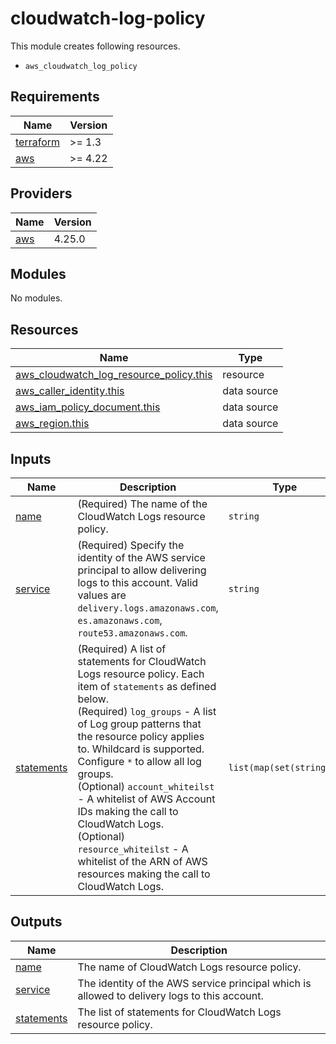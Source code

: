 # cloudwatch-log-policy

This module creates following resources.

- `aws_cloudwatch_log_policy`

<!-- BEGINNING OF PRE-COMMIT-TERRAFORM DOCS HOOK -->
## Requirements

| Name | Version |
|------|---------|
| <a name="requirement_terraform"></a> [terraform](#requirement\_terraform) | >= 1.3 |
| <a name="requirement_aws"></a> [aws](#requirement\_aws) | >= 4.22 |

## Providers

| Name | Version |
|------|---------|
| <a name="provider_aws"></a> [aws](#provider\_aws) | 4.25.0 |

## Modules

No modules.

## Resources

| Name | Type |
|------|------|
| [aws_cloudwatch_log_resource_policy.this](https://registry.terraform.io/providers/hashicorp/aws/latest/docs/resources/cloudwatch_log_resource_policy) | resource |
| [aws_caller_identity.this](https://registry.terraform.io/providers/hashicorp/aws/latest/docs/data-sources/caller_identity) | data source |
| [aws_iam_policy_document.this](https://registry.terraform.io/providers/hashicorp/aws/latest/docs/data-sources/iam_policy_document) | data source |
| [aws_region.this](https://registry.terraform.io/providers/hashicorp/aws/latest/docs/data-sources/region) | data source |

## Inputs

| Name | Description | Type | Default | Required |
|------|-------------|------|---------|:--------:|
| <a name="input_name"></a> [name](#input\_name) | (Required) The name of the CloudWatch Logs resource policy. | `string` | n/a | yes |
| <a name="input_service"></a> [service](#input\_service) | (Required) Specify the identity of the AWS service principal to allow delivering logs to this account. Valid values are `delivery.logs.amazonaws.com`, `es.amazonaws.com`, `route53.amazonaws.com`. | `string` | n/a | yes |
| <a name="input_statements"></a> [statements](#input\_statements) | (Required) A list of statements for CloudWatch Logs resource policy. Each item of `statements` as defined below.<br>    (Required) `log_groups` - A list of Log group patterns that the resource policy applies to. Whildcard is supported. Configure `*` to allow all log groups.<br>    (Optional) `account_whiteilst` - A whitelist of AWS Account IDs making the call to CloudWatch Logs.<br>    (Optional) `resource_whiteilst` - A whitelist of the ARN of AWS resources making the call to CloudWatch Logs. | `list(map(set(string)))` | `[]` | no |

## Outputs

| Name | Description |
|------|-------------|
| <a name="output_name"></a> [name](#output\_name) | The name of CloudWatch Logs resource policy. |
| <a name="output_service"></a> [service](#output\_service) | The identity of the AWS service principal which is allowed to delivery logs to this account. |
| <a name="output_statements"></a> [statements](#output\_statements) | The list of statements for CloudWatch Logs resource policy. |
<!-- END OF PRE-COMMIT-TERRAFORM DOCS HOOK -->
